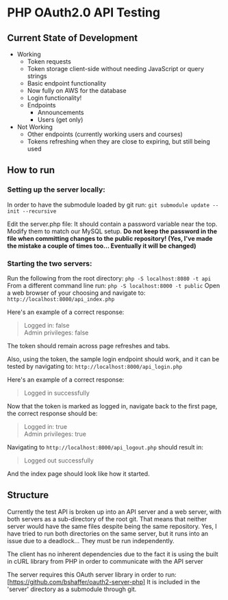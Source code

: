 # PHP OAuth2.0 API Testing

## Current State of Development

 - Working
   - Token requests
   - Token storage client-side without needing JavaScript or query strings
   - Basic endpoint functionality
   - Now fully on AWS for the database
   - Login functionality!
   - Endpoints
     - Announcements
     - Users (get only)
 - Not Working
   - Other endpoints (currently working users and courses)
   - Tokens refreshing when they are close to expiring, but still being used

## How to run

### Setting up the server locally:
In order to have the submodule loaded by git run:
`git submodule update --init --recursive`

Edit the server.php file:  It should contain a password variable near the top.  Modify them to match our MySQL setup. __Do not keep the password in the file when committing changes to the public repository! (Yes, I've made the mistake a couple of times too... Eventually it will be changed)__

### Starting the two servers:
Run the following from the root directory:
`php -S localhost:8080 -t api`
From a different command line run:
`php -S localhost:8000 -t public`
Open a web browser of your choosing and navigate to:
`http://localhost:8000/api_index.php`

Here's an example of a correct response:
> Logged in: false  
> Admin privileges: false

The token should remain across page refreshes and tabs.

Also, using the token, the sample login endpoint should work, and it can be tested by navigating to:
`http://localhost:8000/api_login.php`

Here's an example of a correct response:
> Logged in successfully

Now that the token is marked as logged in, navigate back to the first page, the correct response should be:
> Logged in: true  
> Admin privileges: true

Navigating to `http://localhost:8000/api_logout.php` should result in:
> Logged out successfully

And the index page should look like how it started.

## Structure
Currently the test API is broken up into an API server and a web server, with both servers as a sub-directory of the root git.  That means that neither server would have the same files despite being the same repository.  Yes, I have tried to run both directories on the same server, but it runs into an issue due to a deadlock...  They must be run independently.

The client has no inherent dependencies due to the fact it is using the built in cURL library from PHP in order to communicate with the API server

The server requires this OAuth server library in order to run:
[https://github.com/bshaffer/oauth2-server-php]
It is included in the 'server' directory as a submodule through git.
